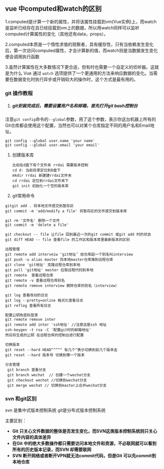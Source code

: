 ## vue 中computed和watch的区别

1.computed是计算一个新的属性，并将该属性挂载到vm(Vue实例)上，而watch是监听已经存在且已经挂载到vm上的数据，所以用watch同样可以监听computed计算属性的变化（其他还有data，props）。

2.computed本质是一个惰性求值的观察者，具有缓存性，只有当依赖发生变化后，第一次访问computed属性，才会计算新的值，而watch则是当数据发生变化便会调用执行函数

3.虽然计算属性在大多数情况下更合适，但有时也需要一个自定义的侦听器。这就是为什么 Vue 通过 `watch` 选项提供了一个更通用的方法来响应数据的变化。当需要在数据变化时执行异步或开销较大的操作时，这个方式是最有用的。

### git 操作教程

1. ##### git安装完成后，需要设置用户名和邮箱，首先打开git bash控制台

注意`git config`命令的`--global`参数，用了这个参数，表示你这台机器上所有的Git仓库都会使用这个配置，当然也可以对某个仓库指定不同的用户名和Email地址。

```
git config --global user.name 'your name'
git config --global user.email 'your email'
```

1.  创建版本库

    ```
    比如在d盘下有个文件夹 rrdai 需要版本控制
    cd d: 当前目录定位到D盘下
    mkdir rrdai 新建建rrdai文件夹
    cd rrdai 定位到rrdai文件夹下
    git init 初始化一个空的版本库
    ```

2.  git常用命令

```
gitgit add . 将本地文件提交到暂存区
git commit -m 'add/modify a file' 将暂存区的文件提交到版本库

git rm '文件名' 删除一个文件
git commit -m 'delete a file'

git checkout -- file 让file 回到最近一次的git commit 或git add 时的状态
git diff HEAD -- file 查看file 的工作区和版本库里最新版本的区别

远程管理
git remote add interveiw ‘git地址’ 给仓库起一个别名叫interview
git push -u alias master 将本地master仓库推到远程仓库
git clone 'git地址' 克隆远程仓库到本地
git pull 'git地址' master 拉取远程代码到本地
git remote  查看远程仓库
git remote -v 查看远程仓库别名
git remote remove interview 删除仓库的别名（interview）

git log 查看改动的日志
git log --pretty=online 格式化查看日志
git reflog 查看所有日志

配置公钥免密码登录
git remote remove inter
git remote add inter 'ssh地址' //注意这是ssh 地址
ssh-keygen -t rsa -C '配置git时的邮箱地址'
然后将生成的公钥 在远程仓库的控制台进行配置

切换版本
git reset --hard HEAD^^^^^ 有几个^表示切换到前几个版本去
git reset --hard 版本号 切换到哪一个版本

分支管理
 git branch 查看分支
 git branch wechat  // 创建一个wechat分支
 git checkout wechat //切换到wechat分支
 git merge wechat // 切换到master上合并wechat分支

```

###     svn 和git区别

svn 是集中式版本控制系统 git是分布式版本控制系统

主要区别：

- **Git 只关心文件数据的整体是否发生变化，而SVN这类版本控制系统则只关心文件内容的具体差异**
- **在Git 中的绝大多数操作都只需要访问本地文件和资源，不必联网就可以看到所有的历史版本记录，而SVN 却需要联网**
- **SVN 断开网络或者断开VPN就无法commit代码，但是Git 可以先commit到本地仓库**

